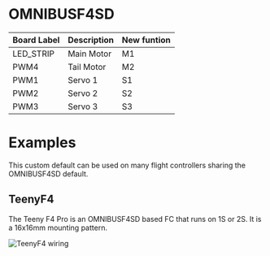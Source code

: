# OMNIBUSF4SD

|Board Label|Description|New funtion|
|-|-|-|
|LED_STRIP|Main Motor| M1|
|PWM4|Tail Motor| M2|
|PWM1|Servo 1|S1|
|PWM2|Servo 2|S2|
|PWM3|Servo 3|S3|

# Examples
This custom default can be used on many flight controllers sharing the OMNIBUSF4SD default. 

## TeenyF4
The Teeny F4 Pro is an OMNIBUSF4SD based FC that runs on 1S or 2S. It is a 16x16mm mounting pattern.

![TeenyF4 wiring](https://github.com/rotorflight/rotorflight/blob/master/wiki/Boards/TeenyF4/Teeny-F4-Pro.png)
